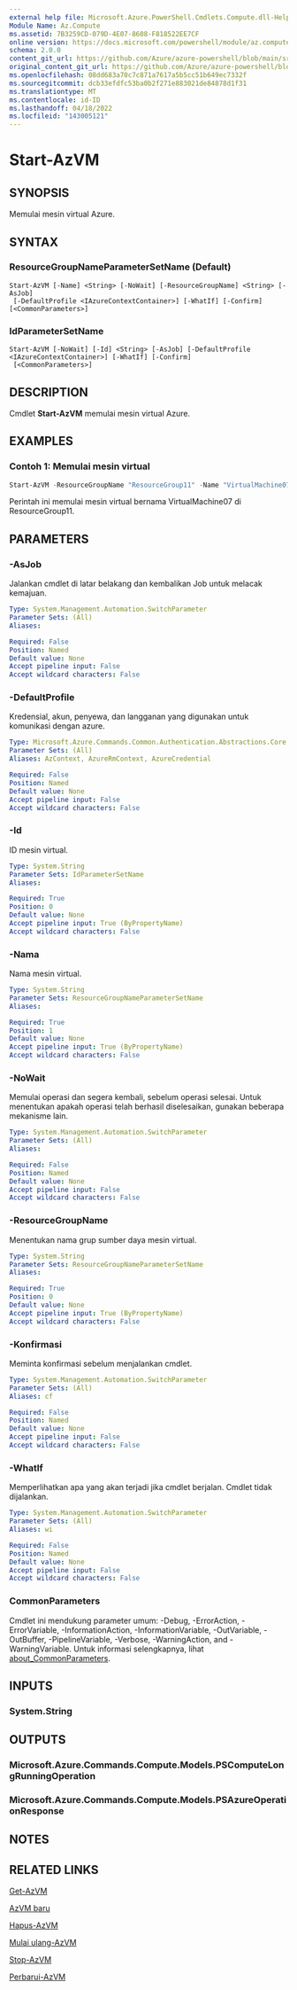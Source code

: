 ```yaml
---
external help file: Microsoft.Azure.PowerShell.Cmdlets.Compute.dll-Help.xml
Module Name: Az.Compute
ms.assetid: 7B3259CD-079D-4E07-8608-F818522EE7CF
online version: https://docs.microsoft.com/powershell/module/az.compute/start-azvm
schema: 2.0.0
content_git_url: https://github.com/Azure/azure-powershell/blob/main/src/Compute/Compute/help/Start-AzVM.md
original_content_git_url: https://github.com/Azure/azure-powershell/blob/main/src/Compute/Compute/help/Start-AzVM.md
ms.openlocfilehash: 08dd683a70c7c871a7617a5b5cc51b649ec7332f
ms.sourcegitcommit: dcb33efdfc53ba0b2f271e883021de84878d1f31
ms.translationtype: MT
ms.contentlocale: id-ID
ms.lasthandoff: 04/18/2022
ms.locfileid: "143005121"
---
```

# Start-AzVM

## SYNOPSIS
Memulai mesin virtual Azure.

## SYNTAX

### ResourceGroupNameParameterSetName (Default)
```
Start-AzVM [-Name] <String> [-NoWait] [-ResourceGroupName] <String> [-AsJob]
 [-DefaultProfile <IAzureContextContainer>] [-WhatIf] [-Confirm] [<CommonParameters>]
```

### IdParameterSetName
```
Start-AzVM [-NoWait] [-Id] <String> [-AsJob] [-DefaultProfile <IAzureContextContainer>] [-WhatIf] [-Confirm]
 [<CommonParameters>]
```

## DESCRIPTION
Cmdlet **Start-AzVM** memulai mesin virtual Azure.

## EXAMPLES

### Contoh 1: Memulai mesin virtual
```powershell
Start-AzVM -ResourceGroupName "ResourceGroup11" -Name "VirtualMachine07"
```

Perintah ini memulai mesin virtual bernama VirtualMachine07 di ResourceGroup11.

## PARAMETERS

### -AsJob
Jalankan cmdlet di latar belakang dan kembalikan Job untuk melacak kemajuan.

```yaml
Type: System.Management.Automation.SwitchParameter
Parameter Sets: (All)
Aliases:

Required: False
Position: Named
Default value: None
Accept pipeline input: False
Accept wildcard characters: False
```

### -DefaultProfile
Kredensial, akun, penyewa, dan langganan yang digunakan untuk komunikasi dengan azure.

```yaml
Type: Microsoft.Azure.Commands.Common.Authentication.Abstractions.Core.IAzureContextContainer
Parameter Sets: (All)
Aliases: AzContext, AzureRmContext, AzureCredential

Required: False
Position: Named
Default value: None
Accept pipeline input: False
Accept wildcard characters: False
```

### -Id
ID mesin virtual.

```yaml
Type: System.String
Parameter Sets: IdParameterSetName
Aliases:

Required: True
Position: 0
Default value: None
Accept pipeline input: True (ByPropertyName)
Accept wildcard characters: False
```

### -Nama
Nama mesin virtual.

```yaml
Type: System.String
Parameter Sets: ResourceGroupNameParameterSetName
Aliases:

Required: True
Position: 1
Default value: None
Accept pipeline input: True (ByPropertyName)
Accept wildcard characters: False
```

### -NoWait
Memulai operasi dan segera kembali, sebelum operasi selesai. Untuk menentukan apakah operasi telah berhasil diselesaikan, gunakan beberapa mekanisme lain.

```yaml
Type: System.Management.Automation.SwitchParameter
Parameter Sets: (All)
Aliases:

Required: False
Position: Named
Default value: None
Accept pipeline input: False
Accept wildcard characters: False
```

### -ResourceGroupName
Menentukan nama grup sumber daya mesin virtual.

```yaml
Type: System.String
Parameter Sets: ResourceGroupNameParameterSetName
Aliases:

Required: True
Position: 0
Default value: None
Accept pipeline input: True (ByPropertyName)
Accept wildcard characters: False
```

### -Konfirmasi
Meminta konfirmasi sebelum menjalankan cmdlet.

```yaml
Type: System.Management.Automation.SwitchParameter
Parameter Sets: (All)
Aliases: cf

Required: False
Position: Named
Default value: None
Accept pipeline input: False
Accept wildcard characters: False
```

### -WhatIf
Memperlihatkan apa yang akan terjadi jika cmdlet berjalan. Cmdlet tidak dijalankan.

```yaml
Type: System.Management.Automation.SwitchParameter
Parameter Sets: (All)
Aliases: wi

Required: False
Position: Named
Default value: None
Accept pipeline input: False
Accept wildcard characters: False
```

### CommonParameters
Cmdlet ini mendukung parameter umum: -Debug, -ErrorAction, -ErrorVariable, -InformationAction, -InformationVariable, -OutVariable, -OutBuffer, -PipelineVariable, -Verbose, -WarningAction, and -WarningVariable. Untuk informasi selengkapnya, lihat [about_CommonParameters](http://go.microsoft.com/fwlink/?LinkID=113216).

## INPUTS

### System.String

## OUTPUTS

### Microsoft.Azure.Commands.Compute.Models.PSComputeLongRunningOperation

### Microsoft.Azure.Commands.Compute.Models.PSAzureOperationResponse

## NOTES

## RELATED LINKS

[Get-AzVM](./Get-AzVM.md)

[AzVM baru](./New-AzVM.md)

[Hapus-AzVM](./Remove-AzVM.md)

[Mulai ulang-AzVM](./Restart-AzVM.md)

[Stop-AzVM](./Stop-AzVM.md)

[Perbarui-AzVM](./Update-AzVM.md)


